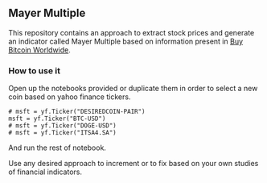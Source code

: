 ## Mayer Multiple

This repository contains an approach to extract stock prices and generate an indicator called Mayer Multiple based on information present
in [Buy Bitcoin Worldwide](https://www.buybitcoinworldwide.com/mayer-multiple/).

### How to use it

Open up the notebooks provided or duplicate them in order to select a new coin based on yahoo finance tickers.

```
# msft = yf.Ticker("DESIREDCOIN-PAIR")
msft = yf.Ticker("BTC-USD")
# msft = yf.Ticker("DOGE-USD")
# msft = yf.Ticker("ITSA4.SA")
```

And run the rest of notebook.

Use any desired approach to increment or to fix based on your own studies of financial indicators.
